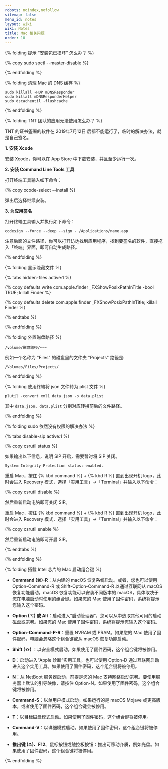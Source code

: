 ```yaml
---
robots: noindex,nofollow
sitemap: false
menu_id: notes
layout: wiki
wiki: Notes
title: Mac 相关问题
order: 10
---
```



{% folding 提示 “安装包已损坏” 怎么办？ %}

{% copy sudo spctl --master-disable %}

{% endfolding %}

{% folding 清理 Mac 的 DNS 缓存 %}

```
sudo killall -HUP mDNSResponder
sudo killall mDNSResponderHelper
sudo dscacheutil -flushcache
```

{% endfolding %}


{% folding TNT 团队的应用无法使用怎么办？ %}

TNT 的证书签署的软件在 2019年7月12日 后都不能运行了，临时的解决办法，就是自己签名。

**1. 安装 Xcode**

安装 Xcode，你可以在 App Store 中下载安装，并且至少运行一次。

**2. 安装 Command Line Tools 工具**

打开终端工具输入如下命令：

{% copy xcode-select --install %}

弹出后选择继续安装。

**3. 为应用签名**

打开终端工具输入并执行如下命令：

```
codesign --force --deep --sign - /Applications/name.app
```

注意后面的文件路径，你可以打开访达找到应用程序，找到要签名的软件，直接拖入「终端」界面，即可自动生成路径。


{% endfolding %}


{% folding 显示隐藏文件 %}

{% tabs hidden-files active:1 %}

<!-- tab 显示 -->

{% copy defaults write com.apple.finder _FXShowPosixPathInTitle -bool TRUE; killall Finder %}

<!-- endtab -->

<!-- tab 隐藏 -->

{% copy defaults delete com.apple.finder _FXShowPosixPathInTitle; killall Finder %}

<!-- endtab -->

{% endtabs %}

{% endfolding %}

{% folding 外置磁盘路径 %}

```
/volume/磁盘路径/~~~
```
例如一个名称为 "Files" 的磁盘里的文件夹 "Projects" 路径是:
```
/Volumes/Files/Projects/
```

{% endfolding %}

{% folding 使用终端将 json 文件转为 plist 文件 %}

```
plutil -convert xml1 data.json -o data.plist
```

其中 `data.json`、`data.plist` 分别对应转换前后的文件路径。

{% endfolding %}

{% folding sudo 依然没有权限的解决办法 %}

{% tabs disable-sip active:1 %}

<!-- tab 查询 SIP 状态 -->

{% copy csrutil status %}

如果输出以下信息，说明 SIP 开启，需要暂时将 SIP 关闭。

```
System Integrity Protection status: enabled.
```

<!-- endtab -->

<!-- tab 关闭 SIP -->

重启 Mac，按住 {% kbd command %} + {% kbd R %} 直到出现开机 logo，此时会进入 Recovery 模式，选择「实用工具」->「Terminal」并输入以下命令：

{% copy csrutil disable %}

然后重新启动电脑即可关闭 SIP。

<!-- endtab -->

<!-- tab 开启 SIP -->

重启 Mac，按住 {% kbd command %} + {% kbd R %} 直到出现开机 logo，此时会进入 Recovery 模式，选择「实用工具」->「Terminal」并输入以下命令：

{% copy csrutil enable %}

然后重新启动电脑即可开启 SIP。

<!-- endtab -->

{% endtabs %}

{% endfolding %}


{% folding 搭载 Intel 芯片的 Mac 启动组合键 %}

- **Command (⌘)-R**：从内建的 macOS 恢复系统启动。或者，您也可以使用 Option-Command-R 或 Shift-Option-Command-R 以通过互联网从 macOS 恢复功能启动。macOS 恢复功能可以安装不同版本的 macOS，具体取决于您在电脑启动时使用的组合键。如果您的 Mac 使用了固件密码，系统将提示您输入这个密码。

- **Option (⌥) 或 Alt**：启动进入“启动管理器”，您可以从中选取其他可用的启动磁盘或宗卷。如果您的 Mac 使用了固件密码，系统将提示您输入这个密码。

- **Option-Command-P-R**：重置 NVRAM 或 PRAM。如果您的 Mac 使用了固件密码，电脑会忽略这个组合键或从 macOS 恢复功能启动。

- **Shift (⇧)** ：以安全模式启动。如果使用了固件密码，这个组合键将被停用。

- **D**：启动进入“Apple 诊断”实用工具。也可以使用 Option-D 通过互联网启动进入这个实用工具。如果使用了固件密码，这个组合键将被停用。

- **N**：从 NetBoot 服务器启动，前提是您的 Mac 支持网络启动宗卷。要使用服务器上默认的引导映像，请按住 Option-N。如果使用了固件密码，这个组合键将被停用。

- **Command-S**：以单用户模式启动。如果运行的是 macOS Mojave 或更高版本，或者使用了固件密码，这个组合键会被停用。

- **T**：以目标磁盘模式启动。如果使用了固件密码，这个组合键将被停用。

- **Command-V**：以详细模式启动。如果使用了固件密码，这个组合键将被停用。

- **推出键 (⏏)、F12**、鼠标按钮或触控板按钮：推出可移动介质，例如光盘。如果使用了固件密码，这个组合键将被停用。

{% endfolding %}
